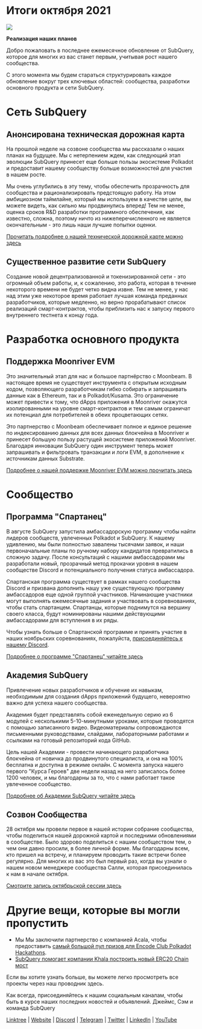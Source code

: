 # Итоги октября 2021

![](https://miro.medium.com/max/1400/1*Yf3LOc6onAZ-XRQLPyxAmQ.png)

**Реализация наших планов**

Добро пожаловать в последнее ежемесячное обновление от SubQuery, которое для многих из вас станет первым, учитывая рост нашего сообщества.

С этого момента мы будем стараться структурировать каждое обновление вокруг трех ключевых областей: сообщества, разработки основного продукта и сети SubQuery.

# Сеть SubQuery

## Анонсирована техническая дорожная карта

На прошлой неделе на созвоне сообщества мы рассказали о наших планах на будущее. Мы с нетерпением ждем, как следующий этап эволюции SubQuery принесет еще больше пользы экосистеме Polkadot и предоставит нашему сообществу больше возможностей для участия в нашем росте.

Мы очень углубились в эту тему, чтобы обеспечить прозрачность для сообщества и рационализировать предстоящую работу. На этом амбициозном таймлайне, который мы используем в качестве цели, вы можете видеть, как сильно мы продвинулись вперед! Тем не менее, оценка сроков R&D разработки программного обеспечения, как известно, сложна, поэтому ничто из нижеперечисленного не является окончательным - это лишь наши лучшие попытки оценки.

[Прочитать подробнее о нашей технической дорожной карте можно здесь](https://subquery.medium.com/subquery-releases-technical-roadmap-2a3a383c49b)

## Существенное развитие сети SubQuery

Создание новой децентрализованной и токенизированной сети - это огромный объем работы, и, к сожалению, это работа, которая в течение некоторого времени не будет четко видна извне. Тем не менее, у нас над этим уже некоторое время работает лучшая команда преданных разработчиков, которые медленно, но верно прорабатывают список реализаций смарт-контрактов, чтобы приблизить нас к запуску первого внутреннего тестнета к концу года.

# Разработка основного продукта

## Поддержка Moonriver EVM

Это значительный этап для нас и большое партнёрство с Moonbeam. В настоящее время не существует инструмента с открытым исходным кодом, позволяющего разработчикам гибко собирать и запрашивать данные как в Ethereum, так и в Polkadot/Kusama. Это ограничение может привести к тому, что dApps приложения в Moonriver окажутся изолированными на уровне смарт-контрактов и тем самым ограничат их потенциал для потребителей в обеих процветающих сетях.

Это партнерство с Moonbeam обеспечивает полное и единое решение по индексированию данных для всех данных блокчейна в Moonriver и принесет большую пользу растущей экосистеме приложений Moonriver. Благодаря инновации SubQuery один инструмент теперь может запрашивать и фильтровать транзакции и логи EVM, в дополнение к источникам данных Substrate.

[Подробнее о нашей поддержке Moonriver EVM можно прочитать здесь](https://subquery.medium.com/subquery-adds-ethereum-virtual-machine-evm-functionality-in-integration-with-moonbeam-and-ddbcdf0fd8ff)

# Сообщество

## Программа "Спартанец"

В августе SubQuery запустила амбассадорскую программу чтобы найти лидеров сообществ, увлеченных Polkadot и SubQuery. К нашему удивлению, мы были полностью завалены тысячами заявок, и наши первоначальные планы по ручному набору кандидатов превратились в сложную задачу. После консультаций с нашими амбассадорами мы разработали новый, прозрачный метод прокачки уровня в нашем сообществе Discord и потенциального получения статуса амбассадора.

Спартанская программа существует в рамках нашего сообщества Discord и призвана дополнить нашу уже существующую программу амбассадоров еще одной группой участников. Начинающие участники могут выполнять ежемесячные задания и участвовать в соревнованиях, чтобы стать спартанцем. Спартанцы, которые поднимутся на вершину своего класса, будут номинированы нашими действующими амбассадорами для вступления в их ряды.

Чтобы узнать больше о Спартанской программе и принять участие в наших ноябрьских соревнованиях, пожалуйста,  [присоединяйтесь к нашему Discord](https://discord.com/invite/subquery).

[Подробнее о программе "Спартанец" читайте здесь](https://subquery.medium.com/subquerys-new-spartan-programme-cf6c13653c6f)

## Академия SubQuery

Привлечение новых разработчиков и обучение их навыкам, необходимым для создания dApps приложений будущего, невероятно важно для успеха нашего сообщества.

Академия будет представлять собой еженедельную серию из 6 модулей с несколькими 5-10-минутными уроками, которые проводятся с помощью записанного видео. Видеоматериалы сопровождаются письменными руководствами, слайдами, лабораторными работами и ссылками на готовый репозиторий кода GitHub.

Цель нашей Академии - провести начинающего разработчика блокчейна от новичка до продвинутого специалиста, и она на 100% бесплатна и доступна в режиме онлайн. С момента запуска нашего первого "Курса Героев" две недели назад на него записалось более 1200 человек, и мы благодарны за то, что с нами работает такое увлеченное сообщество.

[Подробнее об Академии SubQuery читайте здесь](https://subquery.medium.com/subquery-launches-the-subquery-academy-9505dc66a01)

## Созвон Сообщества

28 октября мы провели первое в нашей истории собрание сообщества, чтобы поделиться нашей дорожной картой и последними обновлениями в сообществе. Было здорово поделиться с нашим сообществом тем, о чем они давно просили, в более личной форме. Мы благодарны всем, кто пришел на встречу, и планируем проводить такие встречи более регулярно. Для многих из вас это был первый раз, когда вы узнали о нашем новом менеджере сообщества Салли, которая присоединилась к нам в начале октября.

[Смотрите запись октябрьской сессии здесь](https://www.crowdcast.io/e/subquery-sessions-october)

# Другие вещи, которые вы могли пропустить

-   Мы Мы заключили партнерство с компанией Acala, чтобы предоставить [самый большой пул призов для Encode Club Polkadot Hackathons](https://medium.com/encode-club/polkadot-hack-challenges-7cfeba1a4c0e).
-   [SubQuery помогает компании Khala построить новый ERC20 Chain мост](https://subquery.medium.com/subquery-helps-khala-build-their-new-erc20-chain-bridge-c3aa0e1e6a89)

Если вы хотите узнать больше, вы можете легко просмотреть все проекты через наш проводник здесь.

Как всегда, присоединяйтесь к нашим социальным каналам, чтобы быть в курсе наших последних новостей и объявлений. Джеймс, Сэм и команда SubQuery

[Linktree](https://linktr.ee/subquerynetwork)  |  [Website](https://subquery.network/)  |  [Discord](https://discord.com/invite/78zg8aBSMG)  |  [Telegram](https://t.me/subquerynetwork)  |  [Twitter](https://twitter.com/subquerynetwork)  |  [LinkedIn](https://www.linkedin.com/company/subquery)  |  [YouTube](https://www.youtube.com/channel/UCi1a6NUUjegcLHDFLr7CqLw)
